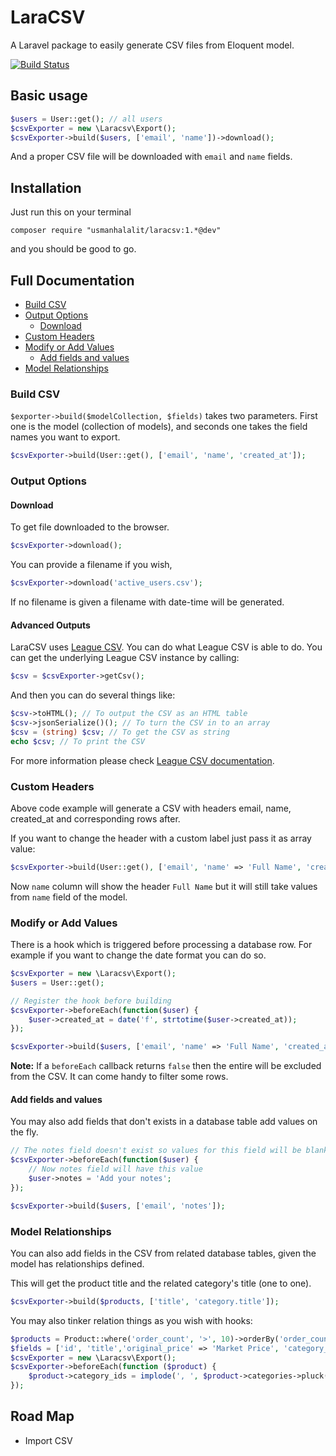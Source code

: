 # LaraCSV

A Laravel package to easily generate CSV files from Eloquent model.

[![Build Status](https://travis-ci.org/usmanhalalit/laracsv.svg?branch=master)](https://travis-ci.org/usmanhalalit/laracsv)

## Basic usage

```php
$users = User::get(); // all users
$csvExporter = new \Laracsv\Export();
$csvExporter->build($users, ['email', 'name'])->download();
```

And a proper CSV file will be downloaded with `email` and `name` fields.

## Installation

Just run this on your terminal

```
composer require "usmanhalalit/laracsv:1.*@dev"
```
and you should be good to go.

## Full Documentation

 - [Build CSV](#build-csv)
 - [Output Options](#output-options)
    - [Download](#download) 
 - [Custom Headers](#custom-headers)
 - [Modify or Add Values](#modify-or-add-values)
    - [Add fields and values](#add-fields-and-values)
 - [Model Relationships](#model-relationships)


### Build CSV

`$exporter->build($modelCollection, $fields)` takes two parameters. 
First one is the model (collection of models), and seconds one takes the field names
 you want to export.

```php
$csvExporter->build(User::get(), ['email', 'name', 'created_at']);
```

### Output Options
#### Download

To get file downloaded to the browser.
```php
$csvExporter->download();
```

You can provide a filename if you wish,
```php
$csvExporter->download('active_users.csv');
```

If no filename is given a filename with date-time will be generated.

#### Advanced Outputs

LaraCSV uses [League CSV](http://csv.thephpleague.com/). You can do what League CSV 
is able to do. You can get the underlying League CSV instance by calling:

```php
$csv = $csvExporter->getCsv();
```

And then you can do several things like:
```php
$csv->toHTML(); // To output the CSV as an HTML table 
$csv->jsonSerialize()(); // To turn the CSV in to an array 
$csv = (string) $csv; // To get the CSV as string
echo $csv; // To print the CSV
```

For more information please check [League CSV documentation](http://csv.thephpleague.com/).


### Custom Headers

Above code example will generate a CSV with headers email, name, created_at and corresponding rows after.

If you want to change the header with a custom label just pass it as array value:
```php
$csvExporter->build(User::get(), ['email', 'name' => 'Full Name', 'created_at' => 'Joined']);
```

Now `name` column will show the header `Full Name` but it will still take 
values from `name` field of the model. 

### Modify or Add Values

There is a hook which is triggered before processing a database row.
  For example if you want to change the date format you can do so.
```php
$csvExporter = new \Laracsv\Export();
$users = User::get();

// Register the hook before building
$csvExporter->beforeEach(function($user) {
    $user->created_at = date('f', strtotime($user->created_at)); 
});

$csvExporter->build($users, ['email', 'name' => 'Full Name', 'created_at' => 'Joined']);
```

**Note:** If a `beforeEach` callback returns `false` then the entire will be 
excluded from the CSV. It can come handy to filter some rows.

#### Add fields and values

You may also add fields that don't exists in a database table add values on the fly. 

```php
// The notes field doesn't exist so values for this field will be blank by default 
$csvExporter->beforeEach(function($user) {
    // Now notes field will have this value
    $user->notes = 'Add your notes'; 
});

$csvExporter->build($users, ['email', 'notes']);
```

### Model Relationships

You can also add fields in the CSV from related database tables, given the model
 has relationships defined.
 
This will get the product title and the related category's title (one to one). 
```php
$csvExporter->build($products, ['title', 'category.title']);
```

You may also tinker relation things as you wish with hooks:

```php
$products = Product::where('order_count', '>', 10)->orderBy('order_count', 'desc')->get();
$fields = ['id', 'title','original_price' => 'Market Price', 'category_ids',];
$csvExporter = new \Laracsv\Export();
$csvExporter->beforeEach(function ($product) {
    $product->category_ids = implode(', ', $product->categories->pluck('id')->toArray());
});
```

## Road Map

 - Import CSV
 